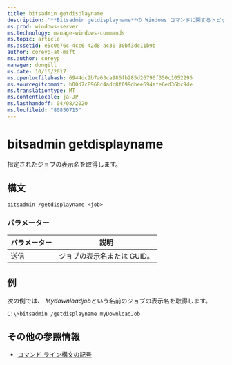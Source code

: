 ```yaml
---
title: bitsadmin getdisplayname
description: '**Bitsadmin getdisplayname**の Windows コマンドに関するトピックでは、指定されたジョブの表示名を取得します。'
ms.prod: windows-server
ms.technology: manage-windows-commands
ms.topic: article
ms.assetid: e5c0e76c-4cc6-42d8-ac30-30bf3dc11b9b
author: coreyp-at-msft
ms.author: coreyp
manager: dongill
ms.date: 10/16/2017
ms.openlocfilehash: 6944dc2b7a63ca986fb285d26796f350c1052295
ms.sourcegitcommit: b00d7c8968c4adc8f699dbee694afe6ed36bc9de
ms.translationtype: MT
ms.contentlocale: ja-JP
ms.lasthandoff: 04/08/2020
ms.locfileid: "80850715"
---
```

# <a name="bitsadmin-getdisplayname"></a>bitsadmin getdisplayname

指定されたジョブの表示名を取得します。

## <a name="syntax"></a>構文

```
bitsadmin /getdisplayname <job>
```

### <a name="parameters"></a>パラメーター

| パラメーター | 説明 |
| -------------- | -------------- |
| 送信 | ジョブの表示名または GUID。 |

## <a name="examples"></a><a name=BKMK_examples></a>例

次の例では、 *Mydownloadjob*という名前のジョブの表示名を取得します。

```
C:\>bitsadmin /getdisplayname myDownloadJob
```

## <a name="additional-references"></a>その他の参照情報

- [コマンド ライン構文の記号](command-line-syntax-key.md)